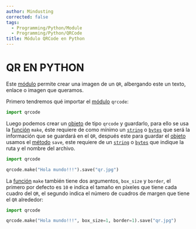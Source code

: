 ```yaml
---
author: Mindusting
corrected: false
tags:
  - Programming/Python/Module
  - Programming/Python/QRCode
title: Módulo QRCode en Python
---
```


# QR EN PYTHON

Este [módulo](py_module.md) permite crear una imagen de un `QR`, albergando este un texto, enlace o imagen que queramos.

Primero tendremos qué importar el [módulo](py_module.md) `qrcode`:

```python
import qrcode
```

Luego podemos crear un [objeto](py_class.md) de tipo `qrcode` y guardarlo, para ello se usa la [función](py_function.md) `make`, éste requiere de como mínimo un [`string`](py_str.md) o [`bytes`](py_byte.md) que será la información que se guardará en el `QR`, después este para guardar el [objeto](py_class.md) usamos el [método](classes/py_method.md) `save`, este requiere de un [`string`](py_str.md) o [`bytes`](py_byte.md) que indique la ruta y el nombre del archivo.

```python
import qrcode

qrcode.make("Hola mundo!!!").save("qr.jpg")
```

La [función](py_function.md) `make` también tiene dos argumentos, `box_size` y `border`, el primero por defecto es `10` e indica el tamaño en píxeles que tiene cada cuadro del `QR`, el segundo indica el número de cuadros de margen que tiene el `QR` alrededor:

```python
import qrcode

qrcode.make("Hola mundo!!!", box_size=1, border=1).save("qr.jpg")
```
